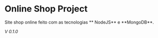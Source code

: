 # Online Shop Project
<p>
  Site shop online feito com as tecnologias ** NodeJS** e **MongoDB**.
</p>
<em> V 0.1.0</em>
